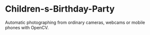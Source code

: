 # Children-s-Birthday-Party
Automatic photographing from ordinary cameras, webcams or mobile phones with OpenCV.
